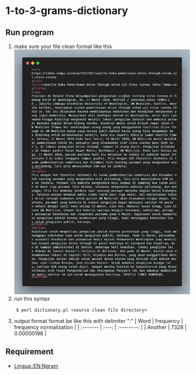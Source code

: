 # 1-to-3-grams-dictionary

## Run program
1. make sure your file clean format like this
![format](./doc/format.png)
2. run this syntax
```
    $ perl dictionary.pl <source clean file directory>
```
3. output format format be like this with delimiter ":"
| Word  | frequency | frequency normalization |
| :------- | :---: | :--------: |
| Another  | 7328  | 0.00000196 |

## Requirement
- [Lingua::EN:Ngram](https://metacpan.org/pod/Lingua::EN::Ngram)